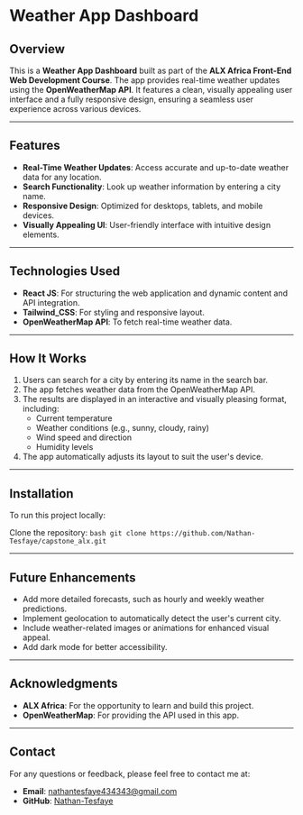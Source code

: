 # Weather App Dashboard

## Overview
This is a **Weather App Dashboard** built as part of the **ALX Africa Front-End Web Development Course**. The app provides real-time weather updates using the **OpenWeatherMap API**. It features a clean, visually appealing user interface and a fully responsive design, ensuring a seamless user experience across various devices.

---

## Features
- **Real-Time Weather Updates**: Access accurate and up-to-date weather data for any location.
- **Search Functionality**: Look up weather information by entering a city name.
- **Responsive Design**: Optimized for desktops, tablets, and mobile devices.
- **Visually Appealing UI**: User-friendly interface with intuitive design elements.

---

## Technologies Used
- **React JS**: For structuring the web application and dynamic content and API integration.
- **Tailwind_CSS**: For styling and responsive layout.
- **OpenWeatherMap API**: To fetch real-time weather data.

---

## How It Works
1. Users can search for a city by entering its name in the search bar.
2. The app fetches weather data from the OpenWeatherMap API.
3. The results are displayed in an interactive and visually pleasing format, including:
   - Current temperature
   - Weather conditions (e.g., sunny, cloudy, rainy)
   - Wind speed and direction
   - Humidity levels
4. The app automatically adjusts its layout to suit the user's device.

---

## Installation
To run this project locally:

  Clone the repository:
    ```bash
    git clone https://github.com/Nathan-Tesfaye/capstone_alx.git
    ```

---



## Future Enhancements
- Add more detailed forecasts, such as hourly and weekly weather predictions.
- Implement geolocation to automatically detect the user's current city.
- Include weather-related images or animations for enhanced visual appeal.
- Add dark mode for better accessibility.

---



## Acknowledgments
- **ALX Africa**: For the opportunity to learn and build this project.
- **OpenWeatherMap**: For providing the API used in this app.

---

## Contact
For any questions or feedback, please feel free to contact me at:

- **Email**: nathantesfaye434343@gmail.com
- **GitHub**: [Nathan-Tesfaye](https://github.com/Nathan-Tesfaye)

